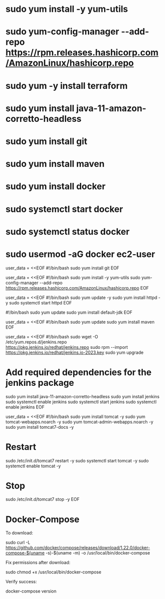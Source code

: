 # sudo yum install -y yum-utils
# sudo yum-config-manager --add-repo https://rpm.releases.hashicorp.com/AmazonLinux/hashicorp.repo
# sudo yum -y install terraform

# sudo yum install java-11-amazon-corretto-headless
# sudo yum install git

# sudo yum install maven

# sudo yum install docker
# sudo systemctl start docker 
# sudo systemctl status docker
# sudo usermod -aG docker ec2-user


user_data     = <<EOF
#!/bin/bash
sudo yum install git
EOF

user_data     = <<EOF
#!/bin/bash
sudo yum install -y yum-utils
sudo yum-config-manager --add-repo https://rpm.releases.hashicorp.com/AmazonLinux/hashicorp.repo
EOF

user_data     = <<EOF
#!/bin/bash
sudo yum update -y
sudo yum install httpd -y
sudo systemctl start httpd
EOF

#!/bin/bash
sudo yum update
sudo yum install default-jdk
EOF

user_data     = <<EOF
#!/bin/bash
sudo yum update
sudo yum install maven
EOF

user_data     = <<EOF
#!/bin/bash
sudo wget -O /etc/yum.repos.d/jenkins.repo \
    https://pkg.jenkins.io/redhat/jenkins.repo
sudo rpm --import https://pkg.jenkins.io/redhat/jenkins.io-2023.key
sudo yum upgrade
# Add required dependencies for the jenkins package
sudo yum install java-11-amazon-corretto-headless
sudo yum install jenkins
sudo systemctl enable jenkins
sudo systemctl start jenkins
sudo systemctl enable jenkins
EOF



 user_data     = <<EOF
#!/bin/bash
sudo yum install tomcat  -y
sudo yum tomcat-webapps.noarch -y
sudo yum tomcat-admin-webapps.noarch -y
sudo yum install tomcat7-docs -y
# Restart
sudo /etc/init.d/tomcat7 restart -y
sudo systemctl start tomcat -y
sudo systemctl enable tomcat -y
# Stop
sudo /etc/init.d/tomcat7 stop -y
EOF

# Docker-Compose

To download:

sudo curl -L https://github.com/docker/compose/releases/download/1.22.0/docker-compose-$(uname -s)-$(uname -m) -o /usr/local/bin/docker-compose

Fix permissions after download:

sudo chmod +x /usr/local/bin/docker-compose

Verify success:

docker-compose version

